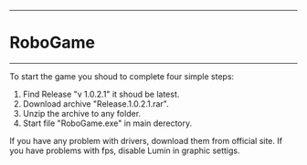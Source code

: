 ------------------------------------------------------
# RoboGame
------------------------------------------------------
To start the game you shoud to complete four simple steps:

1)  Find Release "v 1.0.2.1" it shoud be latest.
2)  Download archive "Release.1.0.2.1.rar".
3)  Unzip the archive to any folder.
4)  Start file "RoboGame.exe" in main derectory.

If you have any problem with drivers, download them from official site.
If you have problems with fps, disable Lumin in graphic settigs.
